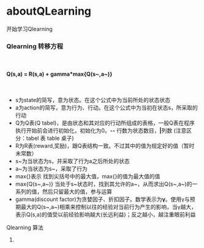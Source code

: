 # aboutQLearning<br>
开始学习Qlearning<br>
<h3>Qlearning 转移方程</h3><br>
<h4>Q(s,a) = R(s,a) + gamma*max{Q(s~,a~)}</h4><br>
<ul>
  <li>s为state的简写，意为状态。在这个公式中为当前所处的状态状态</li>
  <li>a为action的简写，意为行为、行动。在这个公式中为当初在状态s，所采取的行动</li>
  <li>Q为Q表(Q tabel)，是由状态和其对应的行动所组成的表格，一般Q表在程序执行开始前会进行初始化，初始化为0。<b>--</b> 行数为状态数目，<b>|</b>列数 (注意区分：tabel 表 table 桌子)</li>
  <li>R为R表(reward,奖励)，跟Q表结构一致。不过其中的值为规定好的值（暂时未常数）</li>
  <li>s~为当状态为s，并采取了行为a之后所处的状态</li>
  <li>a~为当状态为s~，采取了行为</li>
  <li>max{}表示 找到尖括号中的最大值，max{}的值为最大值的值</li>
  <li>max{Q(s~,a~)} 当处于s~状态时，找到其允许的a~，从而求出Q(s~,a~)的一系列的值，然后只留最大的值，参与运算</li>
  <li>gamma(discount factor)为贪婪因子、折扣因子。数学表示为<b>γ</b>。使用γ与预期最大的Q(s~,a~)相乘来控制以往的经验对当前行为产生的影响，当γ越大，表示Q(s,a)的值受以前经验影响越大(长远利益)；反之越小，越注重眼前利益</li>
</ul>
Qlearning 算法<br>
<ol>
  <li></li>
